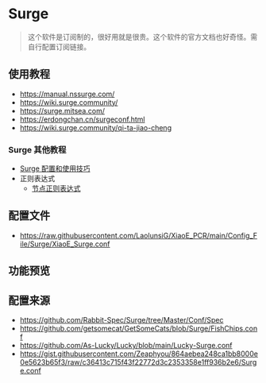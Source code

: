 # Surge
> 这个软件是订阅制的，很好用就是很贵。这个软件的官方文档也好奇怪。需自行配置订阅链接。

## 使用教程
- https://manual.nssurge.com/
- https://wiki.surge.community/
- https://surge.mitsea.com/
- https://erdongchan.cn/surgeconf.html
- https://wiki.surge.community/qi-ta-jiao-cheng
### Surge 其他教程
- [Surge 配置和使用技巧](https://blog.skk.moe/post/i-have-my-unique-surge-setup/)
- 正则表达式
  - [节点正则表达式](https://github.com/LaolunsiG/XiaoE_PCR/blob/main/Config_File/%E8%8A%82%E7%82%B9%E7%9A%84%E6%AD%A3%E5%88%99%E8%A1%A8%E8%BE%BE%E5%BC%8F.md)

## 配置文件
- https://raw.githubusercontent.com/LaolunsiG/XiaoE_PCR/main/Config_File/Surge/XiaoE_Surge.conf

## 功能预览

## 配置来源
- https://github.com/Rabbit-Spec/Surge/tree/Master/Conf/Spec
- https://github.com/getsomecat/GetSomeCats/blob/Surge/FishChips.conf
- https://github.com/As-Lucky/Lucky/blob/main/Lucky-Surge.conf
- https://gist.githubusercontent.com/Zeaphyou/864aebea248ca1bb8000e0e5623b65f3/raw/c36413c715f43f22772d3c2353358e1ff936b2e6/Surge.conf

